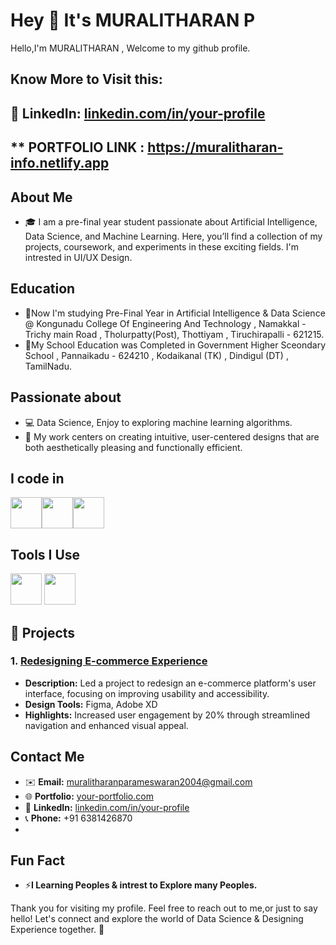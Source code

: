 # Hey 👋 It's MURALITHARAN P

Hello,I'm MURALITHARAN , Welcome to my github profile. 
## Know More to Visit this:

## 💼 **LinkedIn:** [linkedin.com/in/your-profile](https://www.linkedin.com/in/muralitharan-p-26b942294/)
## ** PORTFOLIO LINK : https://muralitharan-info.netlify.app

## About Me
- 🎓  I am a pre-final year student passionate about Artificial Intelligence, Data Science, and Machine Learning. Here, you’ll find a collection of my projects, coursework, and experiments in these exciting fields. I'm intrested in UI/UX Design.

## Education
- 🏫Now I'm studying Pre-Final Year in Artificial Intelligence & Data Science @ Kongunadu College Of Engineering And Technology , Namakkal - Trichy main Road , Tholurpatty(Post), Thottiyam , Tiruchirapalli - 621215.
- 🏫My School Education was Completed in Government Higher Sceondary School , Pannaikadu - 624210 , Kodaikanal (TK) , Dindigul (DT) , TamilNadu.
  
## Passionate about
- 💻 Data Science, Enjoy to exploring machine learning algorithms.
- 🌟 My work centers on creating intuitive, user-centered designs that are both aesthetically pleasing and functionally efficient.

## I code in
<img height="50" width="50" src="https://img.icons8.com/color/48/000000/python.png" /><img height="50" width="50" src="https://img.icons8.com/color/48/000000/c-programming.png" /><img height="50" width="50" src="https://img.icons8.com/color/48/000000/java-coffee-cup-logo.png" />

## Tools I Use
<img height="50" width="50" src="https://img.icons8.com/doodle/48/000000/adobe-photoshop.png"/> <img height="50" width="50" src="https://img.icons8.com/color/48/000000/figma--v1.png"/><svg xmlns="http://www.w3.org/2000/svg" width="0.86em" height="1em" viewBox="0 0 256 300"><use href="#logos--jupyter"/></svg>

## 🚀 Projects

### 1. [Redesigning E-commerce Experience](https://github.com/your-username/project-repo-1)
   - **Description:** Led a project to redesign an e-commerce platform's user interface, focusing on improving usability and accessibility.
   - **Design Tools:** Figma, Adobe XD
   - **Highlights:** Increased user engagement by 20% through streamlined navigation and enhanced visual appeal.


## Contact Me
- ✉️ **Email:** muralitharanparameswaran2004@gmail.com
- 🌐 **Portfolio:** [your-portfolio.com](https://muralitharan-info.mystrikingly.com/)
- 💼 **LinkedIn:** [linkedin.com/in/your-profile](https://www.linkedin.com/in/muralitharan-p-26b942294/)
- 📞 **Phone:** +91 6381426870
- 
## Fun Fact
- ⚡**I Learning Peoples & intrest to Explore many Peoples.**

Thank you for visiting my profile.
Feel free to reach out to me,or just to say hello! 
Let's connect and explore the world of Data Science & Designing Experience together. 🚀
